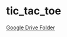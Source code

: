 # tic_tac_toe
[Google Drive Folder]( https://drive.google.com/drive/folders/15d1gePOw6idORyxLoHJsOxtcOGz91Hh5)